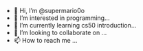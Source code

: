- 👋 Hi, I’m @supermario0o
- 👀 I’m interested in programming...
- 🌱 I’m currently learning cs50 introduction...
- 💞️ I’m looking to collaborate on ...
- 📫 How to reach me ...

<!---
supermario0o/supermario0o is a ✨ special ✨ repository because its `README.md` (this file) appears on your GitHub profile.
You can click the Preview link to take a look at your changes.
--->
